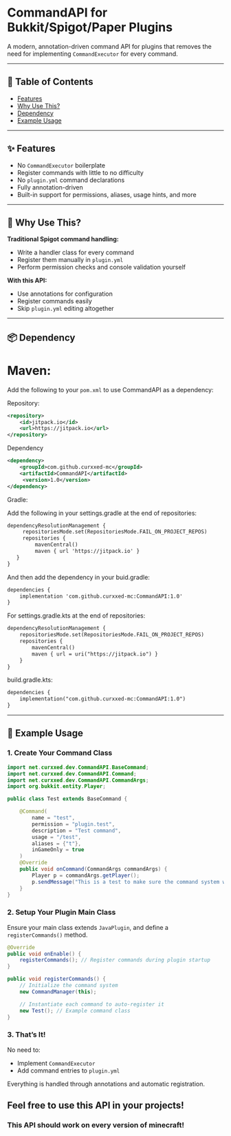 # CommandAPI for Bukkit/Spigot/Paper Plugins

A modern, annotation-driven command API for  plugins that removes the need for implementing `CommandExecutor` for every command.

---

## 📑 Table of Contents

- [Features](#-features)
- [Why Use This?](#-why-use-this)
- [Dependency](#-dependency)
- [Example Usage](#-example-usage)

---

## ✨ Features

- No `CommandExecutor` boilerplate
- Register commands with little to no difficulty
- No `plugin.yml` command declarations
- Fully annotation-driven
- Built-in support for permissions, aliases, usage hints, and more

---

## 🧠 Why Use This?

**Traditional Spigot command handling:**
- Write a handler class for every command
- Register them manually in `plugin.yml`
- Perform permission checks and console validation yourself

**With this API:**
- Use annotations for configuration
- Register commands easily
- Skip `plugin.yml` editing altogether

---

## 📦 Dependency 

# Maven:

Add the following to your `pom.xml` to use CommandAPI as a dependency:

Repository:

```xml
<repository>
    <id>jitpack.io</id>
    <url>https://jitpack.io</url>
</repository>
```

Dependency

```xml
<dependency>
    <groupId>com.github.curxxed-mc</groupId>
    <artifactId>CommandAPI</artifactId>
     <version>1.0</version>
</dependency>

```

Gradle:

Add the following in your settings.gradle at the end of repositories:

```xml
dependencyResolutionManagement {
     repositoriesMode.set(RepositoriesMode.FAIL_ON_PROJECT_REPOS)
     repositories {
         mavenCentral()
         maven { url 'https://jitpack.io' }
   }
}
```

And then add the dependency in your buid.gradle:
```xml
dependencies {
    implementation 'com.github.curxxed-mc:CommandAPI:1.0'
}
```

For settings.gradle.kts at the end of repositories:

```xml
dependencyResolutionManagement {
    repositoriesMode.set(RepositoriesMode.FAIL_ON_PROJECT_REPOS)
    repositories {
        mavenCentral()
        maven { url = uri("https://jitpack.io") }
    }
}
```

build.gradle.kts:

```xml
dependencies {
    implementation("com.github.curxxed-mc:CommandAPI:1.0")
}
```

---

## 🚀 Example Usage

### 1. Create Your Command Class

```java
import net.curxxed.dev.CommandAPI.BaseCommand;
import net.curxxed.dev.CommandAPI.Command;
import net.curxxed.dev.CommandAPI.CommandArgs;
import org.bukkit.entity.Player;

public class Test extends BaseCommand {

    @Command(
        name = "test",
        permission = "plugin.test",
        description = "Test command",
        usage = "/test",
        aliases = {"t"},
        inGameOnly = true
    )
    @Override
    public void onCommand(CommandArgs commandArgs) {
        Player p = commandArgs.getPlayer();
        p.sendMessage("This is a test to make sure the command system works!");
    }
}
```

### 2. Setup Your Plugin Main Class

Ensure your main class extends `JavaPlugin`, and define a `registerCommands()` method.

```java
@Override
public void onEnable() {
    registerCommands(); // Register commands during plugin startup
}

public void registerCommands() {
    // Initialize the command system
    new CommandManager(this);

    // Instantiate each command to auto-register it
    new Test(); // Example command class
}
```

### 3. That’s It!

No need to:
- Implement `CommandExecutor`
- Add command entries to `plugin.yml`

Everything is handled through annotations and automatic registration.


## Feel free to use this API in your projects!

### This API should work on every version of minecraft!
